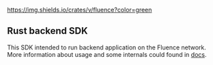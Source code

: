 https://img.shields.io/crates/v/fluence?color=green

## Rust backend SDK

This SDK intended to run backend application on the Fluence network. More information about usage and some internals could found in [docs](https://fluence-labs.readme.io/docs/rust-backend-sdk).
